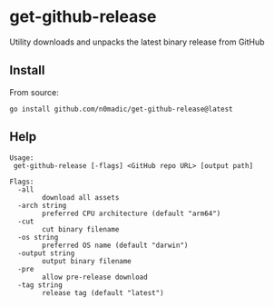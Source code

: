 # get-github-release

Utility downloads and unpacks the latest binary release from GitHub

## Install

From source:

`go install github.com/n0madic/get-github-release@latest`

## Help

```shell
Usage:
 get-github-release [-flags] <GitHub repo URL> [output path]

Flags:
  -all
    	download all assets
  -arch string
    	preferred CPU architecture (default "arm64")
  -cut
    	cut binary filename
  -os string
    	preferred OS name (default "darwin")
  -output string
    	output binary filename
  -pre
    	allow pre-release download
  -tag string
    	release tag (default "latest")
```
